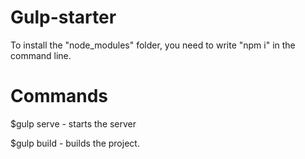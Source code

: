 # Gulp-starter

To install the "node_modules" folder, you need to write "npm i" in the command line.

# Commands

$gulp serve - starts the server

$gulp build - builds the project.

